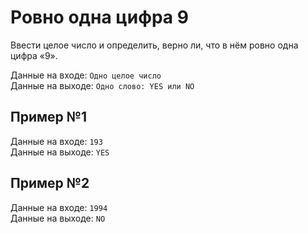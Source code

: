 # Ровно одна цифра 9
Ввести целое число и определить, верно ли, что в нём ровно одна цифра «9».  

Данные на входе:	`Одно целое число`  
Данные на выходе:	`Одно слово: YES или NO`

## Пример №1
Данные на входе:	`193`  
Данные на выходе:	`YES`

## Пример №2
Данные на входе:	`1994`  
Данные на выходе:	`NO`